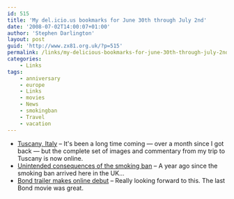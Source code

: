 ```yaml
---
id: 515
title: 'My del.icio.us bookmarks for June 30th through July 2nd'
date: '2008-07-02T14:00:07+01:00'
author: 'Stephen Darlington'
layout: post
guid: 'http://www.zx81.org.uk/?p=515'
permalink: /links/my-delicious-bookmarks-for-june-30th-through-july-2nd.html
categories:
    - Links
tags:
    - anniversary
    - europe
    - Links
    - movies
    - News
    - smokingban
    - Travel
    - vacation
---
```


- [Tuscany, Italy](http://www.zx81.org.uk/travel/tuscany-italy.html) – It's been a long time coming — over a month since I got back — but the complete set of images and commentary from my trip to Tuscany is now online.
- [Unintended consequences of the smoking ban](http://news.bbc.co.uk/1/hi/magazine/7483057.stm) – A year ago since the smoking ban arrived here in the UK…
- [Bond trailer makes online debut](http://news.bbc.co.uk/1/hi/entertainment/7481398.stm) – Really looking forward to this. The last Bond movie was great.